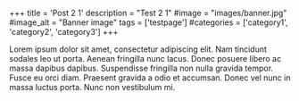 +++
title = 'Post 2 1'
description = "Test 2 1"
#image = "images/banner.jpg"
#image_alt = "Banner image"
tags = ['testpage']
#categories = ['category1', 'category2', 'category3']
+++

Lorem ipsum dolor sit amet, consectetur adipiscing elit. Nam tincidunt sodales leo ut porta. Aenean fringilla nunc lacus. Donec posuere libero ac massa dapibus dapibus. Suspendisse fringilla non nulla gravida tempor. Fusce eu orci diam. Praesent gravida a odio et accumsan. Donec vel nunc in massa luctus porta. Nunc non vestibulum mi.
